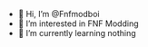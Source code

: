 - 👋 Hi, I’m @Fnfmodboi
- 👀 I’m interested in FNF Modding
- 🌱 I’m currently learning nothing
<!---
Fnfmodboi/Fnfmodboi is a ✨ special ✨ repository because its `README.md` (this file) appears on your GitHub profile.
You can click the Preview link to take a look at your changes.
--->
